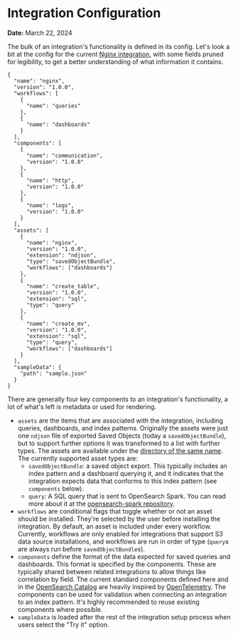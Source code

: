 # Integration Configuration

**Date:** March 22, 2024

The bulk of an integration's functionality is defined in its config. Let's look a bit at the config
for the current [Nginx integration](https://github.com/opensearch-project/dashboards-observability/blob/4e1e0e585/server/adaptors/integrations/__data__/repository/nginx/nginx-1.0.0.json),
with some fields pruned for legibility, to get a better understanding of what information it
contains.

```json5
{
  "name": "nginx",
  "version": "1.0.0",
  "workflows": [
    {
      "name": "queries"
    },
    {
      "name": "dashboards"
    }
  ],
  "components": [
    {
      "name": "communication",
      "version": "1.0.0"
    },
    {
      "name": "http",
      "version": "1.0.0"
    },
    {
      "name": "logs",
      "version": "1.0.0"
    }
  ],
  "assets": [
    {
      "name": "nginx",
      "version": "1.0.0",
      "extension": "ndjson",
      "type": "savedObjectBundle",
      "workflows": ["dashboards"]
    },
    {
      "name": "create_table",
      "version": "1.0.0",
      "extension": "sql",
      "type": "query"
    },
    {
      "name": "create_mv",
      "version": "1.0.0",
      "extension": "sql",
      "type": "query",
      "workflows": ["dashboards"]
    }
  ],
  "sampleData": {
    "path": "sample.json"
  }
}
```

There are generally four key components to an integration's functionality, a lot of what's left is metadata or used for rendering.

- `assets` are the items that are associated with the integration, including queries, dashboards,
  and index patterns. Originally the assets were just one `ndjson` file of exported Saved Objects
  (today a `savedObjectBundle`), but to support further options it was transformed to a list with
  further types. The assets are available under the [directory of the same name](https://github.com/opensearch-project/dashboards-observability/tree/4e1e0e585/server/adaptors/integrations/__data__/repository/nginx/assets).
  The currently supported asset types are:
  - `savedObjectBundle`: a saved object export. This typically includes an index pattern and a dashboard querying it, and it indicates that the integration expects data that conforms to this index pattern (see `components` below).
  - `query`: A SQL query that is sent to OpenSearch Spark. You can read more about it at the
    [opensearch-spark repository](https://github.com/opensearch-project/opensearch-spark/blob/main/docs/index.md).
- `workflows` are conditional flags that toggle whether or not an asset should be installed. They're
  selected by the user before installing the integration. By default, an asset is included under
  every workflow. Currently, workflows are only enabled for integrations that support S3 data source
  installations, and workflows are run in order of type (`query`s are always run before `savedObjectBundle`s).
- `components` define the format of the data expected for saved queries and dashboards. This format
  is specified by the components. These are typically shared between related integrations to allow
  things like correlation by field. The current standard components defined here and in the
  [OpenSearch Catalog](https://github.com/opensearch-project/opensearch-catalog) are heavily
  inspired by [OpenTelemetry](https://opentelemetry.io/). The components can be used for validation
  when connecting an integration to an index pattern. It's highly recommended to reuse existing
  components where possible.
- `sampleData` is loaded after the rest of the integration setup process when users select the "Try it" option.
